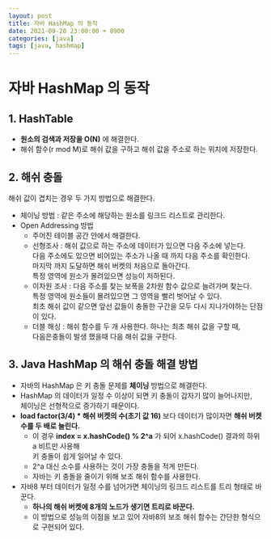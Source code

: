 ```yaml
---
layout: post
title: 자바 HashMap 의 동작
date: 2021-09-28 23:00:00 + 0900
categories: [java]
tags: [java, hashmap]
---
```


# 자바 HashMap 의 동작

## 1. HashTable
- __원소의 검색과 저장을 O(N)__ 에 해결한다.
- 해쉬 함수(r mod M)로 해쉬 값을 구하고 해쉬 값을 주소로 하는 위치에 저장한다.

## 2. 해쉬 충돌
해쉬 값이 겹치는 경우 두 가지 방법으로 해결한다.

- 체이닝 방법 : 같은 주소에 해당하는 원소를 링크드 리스트로 관리한다.
- Open Addressing 방법
  - 주어진 테이블 공간 안에서 해결한다.
  - 선형조사 : 해쉬 값으로 하는 주소에 데이터가 있으면 다음 주소에 넣는다.   
  다음 주소에도 있으면 비어있는 주소가 나올 때 까지 다음 주소를 확인한다.   
  마지막 까지 도달하면 해쉬 버켓의 처음으로 돌아간다.   
  특정 영역에 원소가 몰려있으면 성능이 저하된다.
  - 이차원 조사 : 다음 주소를 찾는 보폭을 2차원 함수 값으로 늘려가며 찾는다.   
  특정 영역에 원소들이 몰려있으면 그 영역을 빨리 벗어날 수 있다.   
  최초 해쉬 값이 같으면 앞선 값들이 충돌한 구간을 모두 다시 지나가야하는 단점이 있다.
  - 더블 해싱 : 해쉬 함수를 두 개 사용한다. 하나는 최초 해쉬 값을 구할 때,    
  다음은충돌이 발생 했을때 다음 해쉬 값을 구한다.

## 3. Java HashMap 의 해쉬 충돌 해결 방법
- 자바의 HashMap 은 키 충돌 문제를 __체이닝__ 방법으로 해결한다.
- HashMap 의 데이터가 일정 수 이상이 되면 키 충돌이 갑자기 많이 늘어나지만,   
체이닝은 선형적으로 증가하기 때문이다.
- __load factor(3/4) * 해쉬 버켓의 수(초기 값 16)__ 보다 데이터가 많이자면 __해쉬 버켓 수를 두 배로 늘린다.__
  - 이 경우 __index = x.hashCode() % 2^a__ 가 되어  x.hashCode() 결과의 하위 a 비트만 사용해   
  키 충돌이 쉽게 일어날 수 있다.
  - 2^a 대신 소수를 사용하는 것이 가장 충돌을 적게 만든다.
  - 자바는 키 충돌을 줄이기 위해 보조 해쉬 함수를 사용한다.
- 자바8 부터 데이터가 일정 수를 넘어가면 체이닝의 링크드 리스트를 트리 형태로 바꾼다.   
  - __하나의 해쉬 버켓에 8개의 노드가 생기면 트리로 바꾼다.__
  - 이 방법으로 성능의 이점을 보고 있어 자바8의 보조 해쉬 함수는 간단한 형식으로 구현되어 있다.
